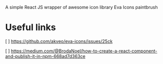 A simple React JS wrapper of awesome icon library Eva Icons paintbrush

# Useful links

[ ] https://github.com/akveo/eva-icons/issues/25ck

[ ] https://medium.com/@BrodaNoel/how-to-create-a-react-component-and-publish-it-in-npm-668ad7d363ce